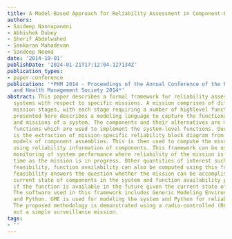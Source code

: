 ```yaml
---
title: A Model-Based Approach for Reliability Assessment in Component-Based Systems
authors:
- Saideep Nannapaneni
- Abhishek Dubey
- Sherif Abdelwahed
- Sankaran Mahadevan
- Sandeep Neema
date: '2014-10-01'
publishDate: '2024-01-21T17:12:04.127134Z'
publication_types:
- paper-conference
publication: '*PHM 2014 - Proceedings of the Annual Conference of the Prognostics
  and Health Management Society 2014*'
abstract: This paper describes a formal framework for reliability assessment of component-based
  systems with respect to specific missions. A mission comprises of different timed
  mission stages, with each stage requiring a number of highlevel functions. The work
  presented here describes a modeling language to capture the functional decomposition
  and missions of a system. The components and their alternatives are mapped to basic
  functions which are used to implement the system-level functions. Our contribution
  is the extraction of mission-specific reliability block diagram from these high-level
  models of component assemblies. This is then used to compute the mission reliability
  using reliability information of components. This framework can be used for real-time
  monitoring of system performance where reliability of the mission is computed over
  time as the mission is in progress. Other quantities of interest such as mission
  feasibility, function availability can also be computed using this framework. Mission
  feasibility answers the question whether the mission can be accomplished given the
  current state of components in the system and function availability provides information
  if the function is available in the future given the current state of the system.
  The software used in this framework includes Generic Modeling Environment (GME)
  and Python. GME is used for modeling the system and Python for reliability computations.
  The proposed methodology is demonstrated using a radio-controlled (RC) car in carrying
  out a simple surveillance mission.
tags:
- ''
---
```

